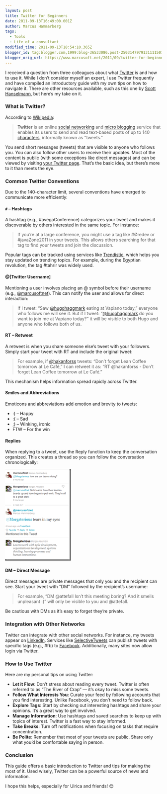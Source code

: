 ```yaml
---
layout: post
title: Twitter for Beginners
date: 2011-09-13T16:49:00.001Z
author: Marcus Hammarberg
tags:
  - Tools
  - Life of a consultant
modified_time: 2011-09-13T18:54:10.365Z
blogger_id: tag:blogger.com,1999:blog-36533086.post-2503147979131111501
blogger_orig_url: https://www.marcusoft.net/2011/09/twitter-for-beginners.html
---
```


I received a question from three colleagues about what [Twitter](http://twitter.com) is and how to use it. While I don’t consider myself an expert, I use Twitter frequently and have compiled an introductory guide with my own tips on how to navigate it. There are other resources available, such as this one by [Scott Hanselmann](http://www.hanselman.com/blog/HowToTwitterFirstStepsAndATwitterGlossary.aspx), but here’s my take on it.

### What is Twitter?

According to [Wikipedia](http://en.wikipedia.org/wiki/Twitter):

> **Twitter** is an online [social networking](http://en.wikipedia.org/wiki/Social_network_service) and [micro blogging](http://en.wikipedia.org/wiki/Microblogging) service that enables its users to send and read text-based posts of up to 140 [characters](http://en.wikipedia.org/wiki/Character_(computing)), informally known as "tweets."

You send short messages (tweets) that are visible to anyone who follows you. You can also follow other users to receive their updates. Most of the content is public (with some exceptions like direct messages) and can be viewed by visiting [your Twitter page](http://twitter.com/marcusoftnet). That’s the basic idea, but there’s more to it than meets the eye.

### Common Twitter Conventions

Due to the 140-character limit, several conventions have emerged to communicate more efficiently:

#### `#` – Hashtags

A hashtag (e.g., #avegaConference) categorizes your tweet and makes it discoverable by others interested in the same topic. For instance:

> If you’re at a large conference, you might use a tag like #Øredev or #javaZone2011 in your tweets. This allows others searching for that tag to find your tweets and join the discussion.

Popular tags can be tracked using services like [Trendistic](http://trendistic.indextank.com/), which helps you stay updated on trending topics. For example, during the Egyptian revolution, the tag #tahrir was widely used.

#### @\[Twitter Username\]

Mentioning a user involves placing an @ symbol before their username (e.g., [@marcusoftnet](http://twitter.com/marcusoftnet)). This can notify the user and allows for direct interaction:

> If I tweet: “Saw [@hugohaggmark](http://twitter.com/hugohaggmark) eating at Vapiano today,” everyone who follows me will see it. But if I tweet: “[@hugohaggmark](http://twitter.com/hugohaggmark) do you want to join me at Vapiano today?” it will be visible to both Hugo and anyone who follows both of us.

#### RT – Retweet

A retweet is when you share someone else’s tweet with your followers. Simply start your tweet with RT and include the original tweet:

> For example, if [@hakanforss](http://twitter.com/#!/hakanforss) tweets: “Don’t forget Lean Coffee tomorrow at Le Café,” I can retweet it as: “RT @hakanforss - Don’t forget Lean Coffee tomorrow at Le Café.”

This mechanism helps information spread rapidly across Twitter.

#### Smiles and Abbreviations

Emoticons and abbreviations add emotion and brevity to tweets:

- :) – Happy
- :( – Sad
- ;) – Winking, ironic
- FTW – For the win

#### Replies

When replying to a tweet, use the Reply function to keep the conversation organized. This creates a thread so you can follow the conversation chronologically:

![Twitter Reply Chain](/img/twitter%25252520reply%25252520chain_thumb%2525255B4%2525255D.png)

#### DM – Direct Message

Direct messages are private messages that only you and the recipient can see. Start your tweet with “DM” followed by the recipient’s username:

> For example, “DM @attefall Isn’t this meeting boring? And it smells unpleasant :(” will only be visible to you and @attefall.

Be cautious with DMs as it’s easy to forget they’re private.

### Integration with Other Networks

Twitter can integrate with other social networks. For instance, my tweets appear on [LinkedIn](http://www.linkedin.com). Services like [SelectiveTweets](http://www.facebook.com/selectivetwitter) can publish tweets with specific tags (e.g., #fb) to [Facebook](http://www.facebook.com/). Additionally, many sites now allow login via Twitter.

### How to Use Twitter

Here are my personal tips on using Twitter:

- **Let it Flow**: Don’t stress about reading every tweet. Twitter is often referred to as “The River of Crap” — it’s okay to miss some tweets.
- **Follow What Interests You**: Curate your feed by following accounts that you find interesting. Unlike Facebook, you don’t need to follow back.
- **Explore Tags**: Start by checking out interesting hashtags and share your opinions. It’s a great way to get involved.
- **Manage Information**: Use hashtags and saved searches to keep up with topics of interest. Twitter is a fast way to stay informed.
- **Take Breaks**: Turn off notifications when focusing on tasks that require concentration.
- **Be Polite**: Remember that most of your tweets are public. Share only what you’d be comfortable saying in person.

### Conclusion

This guide offers a basic introduction to Twitter and tips for making the most of it. Used wisely, Twitter can be a powerful source of news and information.

I hope this helps, especially for Ulrica and friends! 😊
